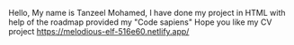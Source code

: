 Hello, My name is Tanzeel Mohamed, I have done my project in HTML with help of the roadmap provided my "Code sapiens" Hope you like my CV project
https://melodious-elf-516e60.netlify.app/
